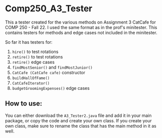 # Comp250_A3_Tester

This a tester created for the various methods on Assignment 3 CatCafe for COMP 250 - Fall 22. I used the same format as in the prof's minitester. This contains testers for methods and edge cases not included in the minitester.

So far it has testers for:
1. `hire()` to test rotations
2. `retire()` to test rotations
3. `retire()` edge cases
4. `findMostSenior()` and `findMostJunior()`
5. `CatCafe (CatCafe cafe)` constructor
6. `buildHallOfFame()`
7. `CatCafeIterator()`
8. `budgetGroomingExpenses()` edge cases

## How to use:
You can either download the `A3_Tester2.java` file and add it in your main package, or copy the code and create your own class. If you create your own class, make sure to rename the class that has the main method in it as well.
